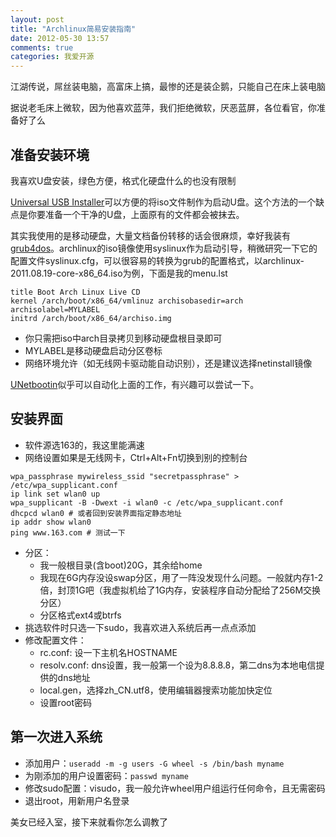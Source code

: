 ```yaml
---
layout: post
title: "Archlinux简易安装指南"
date: 2012-05-30 13:57
comments: true
categories: 我爱开源
---
```


江湖传说，屌丝装电脑，高富床上搞，最惨的还是装企鹅，只能自己在床上装电脑

据说老毛床上微软，因为他喜欢蓝萍，我们拒绝微软，厌恶蓝屏，各位看官，你准备好了么

<!--more-->

## 准备安装环境

我喜欢U盘安装，绿色方便，格式化硬盘什么的也没有限制

[Universal USB Installer](http://www.pendrivelinux.com/universal-usb-installer-easy-as-1-2-3/)可以方便的将iso文件制作为启动U盘。这个方法的一个缺点是你要准备一个干净的U盘，上面原有的文件都会被抹去。

其实我使用的是移动硬盘，大量文档备份转移的话会很麻烦，幸好我装有[grub4dos](http://code.google.com/p/grub4dos-chenall/)。archlinux的iso镜像使用syslinux作为启动引导，稍微研究一下它的配置文件syslinux.cfg，可以很容易的转换为grub的配置格式，以archlinux-2011.08.19-core-x86_64.iso为例，下面是我的menu.lst

```
title Boot Arch Linux Live CD
kernel /arch/boot/x86_64/vmlinuz archisobasedir=arch archisolabel=MYLABEL
initrd /arch/boot/x86_64/archiso.img
```

* 你只需把iso中arch目录拷贝到移动硬盘根目录即可
* MYLABEL是移动硬盘启动分区卷标
* 网络环境允许（如无线网卡驱动能自动识别），还是建议选择netinstall镜像

[UNetbootin](http://unetbootin.sourceforge.net/)似乎可以自动化上面的工作，有兴趣可以尝试一下。

## 安装界面

* 软件源选163的，我这里能满速
* 网络设置如果是无线网卡，Ctrl+Alt+Fn切换到别的控制台

```
wpa_passphrase mywireless_ssid "secretpassphrase" > /etc/wpa_supplicant.conf
ip link set wlan0 up
wpa_supplicant -B -Dwext -i wlan0 -c /etc/wpa_supplicant.conf
dhcpcd wlan0 # 或者回到安装界面指定静态地址
ip addr show wlan0
ping www.163.com # 测试一下
```
* 分区：
    + 我一般根目录(含boot)20G，其余给home
    + 我现在6G内存没设swap分区，用了一阵没发现什么问题。一般就内存1-2倍，封顶1G吧（我虚拟机给了1G内存，安装程序自动分配给了256M交换分区）
    + 分区格式ext4或btrfs
* 挑选软件时只选一下sudo，我喜欢进入系统后再一点点添加
* 修改配置文件：
    + rc.conf: 设一下主机名HOSTNAME
    + resolv.conf: dns设置，我一般第一个设为8.8.8.8，第二dns为本地电信提供的dns地址
    + local.gen，选择zh_CN.utf8，使用编辑器搜索功能加快定位
    + 设置root密码


## 第一次进入系统

* 添加用户：``useradd -m -g users -G wheel -s /bin/bash myname``
* 为刚添加的用户设置密码：``passwd myname``
* 修改sudo配置：visudo，我一般允许wheel用户组运行任何命令，且无需密码
* 退出root，用新用户名登录

美女已经入室，接下来就看你怎么调教了
